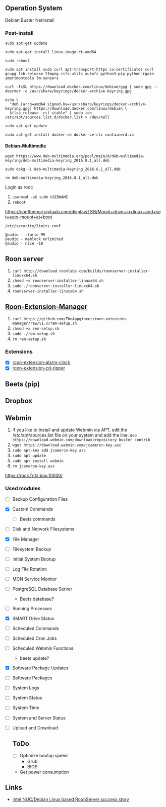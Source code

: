 ## Operation System

Debian Buster Netinstall

### Post-install

`sudo apt-get update`

`sudo apt-get install linux-image-rt-amd64`

`sudo reboot`

`sudo apt install sudo curl apt-transport-https ca-certificates curl gnupg lsb-release ffmpeg cifs-utils autofs python3-pip python-rgain smartmontools lm-sensors`

`curl -fsSL https://download.docker.com/linux/debian/gpg | sudo gpg --dearmor -o /usr/share/keyrings/docker-archive-keyring.gpg`

```
echo \
  "deb [arch=amd64 signed-by=/usr/share/keyrings/docker-archive-keyring.gpg] https://download.docker.com/linux/debian \
  $(lsb_release -cs) stable" | sudo tee /etc/apt/sources.list.d/docker.list > /dev/null
```
`sudo apt-get update`

`sudo apt-get install docker-ce docker-ce-cli containerd.io`

#### [Debian-Multimedia](https://www.deb-multimedia.org/)

`wget https://www.deb-multimedia.org/pool/main/d/deb-multimedia-keyring/deb-multimedia-keyring_2016.8.1_all.deb`

`sudo dpkg -i deb-multimedia-keyring_2016.8.1_all.deb`

`rm deb-multimedia-keyring_2016.8.1_all.deb`

Login as root:

1. `usermod -aG sudo USERNAME`
2. `reboot`

https://confluence.jaytaala.com/display/TKB/Mount+drive+in+linux+and+set+auto-mount+at+boot

`/etc/security/limits.conf`

```
@audio - rtprio 99
@audio - memlock unlimited
@audio - nice -10
``` 

## Roon server

1. `curl http://download.roonlabs.com/builds/roonserver-installer-linuxx64.sh`
2. `chmod +x roonserver-installer-linuxx64.sh`
3. `sudo ./roonserver-installer-linuxx64.sh`
4. `roonserver-installer-linuxx64.sh`

## [Roon-Extension-Manager](https://github.com/TheAppgineer/roon-extension-manager/wiki/Installation#linux)

1. `curl https://github.com/TheAppgineer/roon-extension-manager/raw/v1.x/rem-setup.sh`
2. `chmod +x rem-setup.sh`
3. `sudo ./rem-setup.sh`
4. `rm rem-setup.sh`

### Extensions

- [x] [roon-extension-alarm-clock](https://github.com/TheAppgineer/roon-extension-alarm-clock)
- [x] [roon-extension-cd-ripper](https://github.com/TheAppgineer/roon-extension-cd-ripper)

## Beets (pip)

## Dropbox

## Webmin

1. If you like to install and update Webmin via APT, edit the /etc/apt/sources.list file on your system and add the line:
  `deb https://download.webmin.com/download/repository buster contrib`
2. `wget https://download.webmin.com/jcameron-key.asc`
3. `sudo apt-key add jcameron-key.asc`
4. `sudo apt update`
5. `sudo apt install webmin`
6. `rm jcameron-key.asc`

https://rock.fritz.box:10000/

### Used modules
- [ ] Backup Configuration Files
- [x] Custom Commands
  - [ ] Beets commands
- [ ] Disk and Network Filesystems
- [x] File Manager
- [ ] Filesystem Backup
- [ ] Initial System Bootup
- [ ] Log File Rotation
- [ ] MON Service Monitor
- [ ] PostgreSQL Database Server
  * Beets database?
- [ ] Running Processes
- [x] SMART Drive Status
- [ ] Scheduled Commands
- [ ] Scheduled Cron Jobs
- [ ] Scheduled Webmin Functions
  * beets update?
- [x] Software Package Updates
- [ ] Software Packages
- [ ] System Logs
- [ ] System Status
- [ ] System Time
- [ ] System and Server Status
- [ ] Upload and Download
    
    ## ToDo
    
    - [ ] Optimize bootup speed
      * Grub
      * BIOS
    - Get power consumption

## Links

* [Intel NUC/Debian Linux based RoonServer success story](https://community.roonlabs.com/t/intel-nuc-debian-linux-based-roonserver-success-story/14074)
